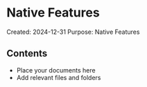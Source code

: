 # Native Features
Created: 2024-12-31
Purpose: Native Features

## Contents
- Place your documents here
- Add relevant files and folders
